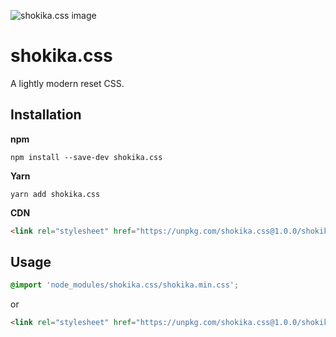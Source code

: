 ![shokika.css image](https://user-images.githubusercontent.com/3617124/121719822-efa52600-cb1d-11eb-952d-076fee025521.png)

# shokika.css

A lightly modern reset CSS.

## Installation

**npm**
```
npm install --save-dev shokika.css
```

**Yarn**
```
yarn add shokika.css
```

**CDN**
```html
<link rel="stylesheet" href="https://unpkg.com/shokika.css@1.0.0/shokika.min.css" />
```

## Usage

```css
@import 'node_modules/shokika.css/shokika.min.css';
```

or 

```html
<link rel="stylesheet" href="https://unpkg.com/shokika.css@1.0.0/shokika.min.css" />
```
